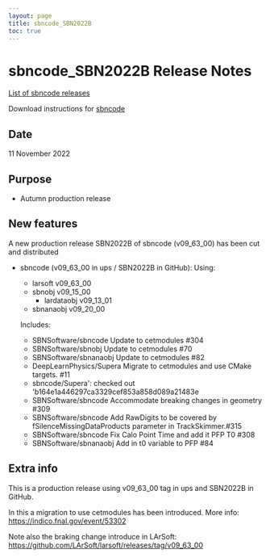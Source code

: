 ```yaml
---
layout: page
title: sbncode_SBN2022B
toc: true
---
```


sbncode_SBN2022B Release Notes
=======================================================================================

[List of sbncode releases](https://sbnsoftware.github.io/AnalysisInfrastructure/ReleaseManagement/Releases/List_of_SBN_code_releases)

Download instructions for [sbncode]()

Date
---------------------------------------------------
11 November 2022

Purpose
---------------------------------------------------
* Autumn production release

New features
---------------------------------------------------
A new production release SBN2022B of sbncode (v09_63_00)  has been cut and distributed

* sbncode (v09_63_00 in ups / SBN2022B in GitHub):
  Using:
  * larsoft v09_63_00 
  * sbnobj  v09_15_00
    * lardataobj v09_13_01
  * sbnanaobj v09_20_00 
  
  Includes:
  * SBNSoftware/sbncode Update to cetmodules #304
  * SBNSoftware/sbnobj Update to cetmodules #70
  * SBNSoftware/sbnanaobj Update to cetmodules  #82
  * DeepLearnPhysics/Supera Migrate to cetmodules and use CMake targets. #11
  * sbncode/Supera': checked out 'b164e1a446297ca3329cef853a858d089a21483e   
  * SBNSoftware/sbncode Accommodate breaking changes in geometry #309
  * SBNSoftware/sbncode Add RawDigits to be covered by fSilenceMissingDataProducts parameter in TrackSkimmer.#315
  * SBNSoftware/sbncode Fix Calo Point Time and add it PFP T0 #308
  * SBNSoftware/sbnanaobj Add in t0 variable to PFP #84
  

Extra info
---------------------------------------------------
 This is a production release using v09_63_00 tag in ups and SBN2022B in GitHub.
 
 In this a migration to use cetmodules has been introduced.
  More info: https://indico.fnal.gov/event/53302
  
 Note also the braking change introduce in LArSoft:
  https://github.com/LArSoft/larsoft/releases/tag/v09_63_00
